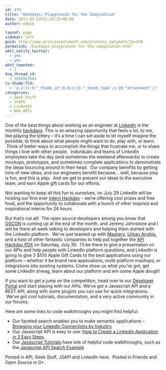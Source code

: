 ```yaml
---
id: 478
title: 'Hackdays: Playgrounds for the Imagination'
date: 2011-07-13T21:18:15+00:00
author: admin

layout: page
sidebar: left
guid: http://www.princesspolymath.com/princess_polymath/?p=478
permalink: /hackdays-playgrounds-for-the-imagination.html
aktt_notify_twitter:
  - yes
  - yes
aktt_tweeted:
  - 1
dsq_thread_id:
  - 2044963503
tc-thumb-fld:
  - 'a:2:{s:9:"_thumb_id";b:0;s:11:"_thumb_type";s:10:"attachment";}'
categories:
  - Geek Stuff
  - JSAPI
  - LinkedIn
  - Web APIs
---
```

One of the best things about working as an engineer at [LinkedIn](http://www.linkedin.com/) is the monthly [hackdays](http://blog.linkedin.com/2011/06/09/10-ways-to-make-hackdays-work/). This is an amazing opportunity that feels a lot, to me, like playing the lottery &#8211; it&#8217;s a time I can set aside to let myself imagine the possible, to think about what people might want to do, play with, or learn.  Think of better ways to accomplish the things that frustrate me, or to share things I love with other people.  Individuals and teams of LinkedIn employees take the day (and sometimes the weekend afterwards) to create mockups, prototypes, and sometimes complete applications to demonstrate the ideas bouncing around in their head.  Our company benefits by getting tons of new ideas, and our engineers benefit because&#8230; well, because play is fun, and this is play.  And we get to present our ideas to the executive team, and earn Apple gift cards for our efforts.

Not wanting to keep all this fun to ourselves, on July 29 LinkedIn will be hosting our first ever [Intern Hackday](http://blog.linkedin.com/2011/06/17/linkedin-hackday-challenge/) &#8211; we&#8217;re offering cool prizes and free food, and the opportunity to collaborate with a bunch of other inspired and inspirational interns for 24 hours.

But that&#8217;s not all!  The open source developers among you know that [OSCON](http://www.oscon.com/oscon2011) is coming up at the end of the month, and Jeremy Johnstone and I will be there all week talking to developers and helping them started with the LinkedIn platform.  We&#8217;ve just teamed up with [Mashery](http://www.mashery.com/), [Urban Airship](http://www.urbanairship.com/), and a host of other fantastic companies to help put together the [API Hackday PDX](http://apihackdaypdx.eventbrite.com/) on Saturday, July 30.  I&#8217;ll be there to give a presentation on our APIs and help people with LinkedIn platform questions, and LinkedIn is going to give 3 $100 Apple Gift Cards to the best applications using our platform &#8211; whether it be brand new applications, multi-platform mashups, or integrations into existing systems. Come show us what you&#8217;ve got, get some LinkedIn shwag, learn about our platform and win some Apple dough!

If you want to get a jump on the competition, head over to our [Developer Portal](http://developer.linkedin.com) and start playing with our APIs. We&#8217;ve got a Javascript API and a REST API, along with some plugins you can use for quick integrations.  We&#8217;ve got cool tutorials, documentation, and a very active community in our forums.

Here are some links to code walkthroughs you might find helpful:

  * Our faceted search enables you to make semantic applications &#8211; [Browsing your LinkedIn Connections by Industry](http://www.princesspolymath.com/princess_polymath/?p=404)
  * Our Javascript API is easy to use: [How to Create a LinkedIn Application in 3 Easy Steps](http://www.princesspolymath.com/princess_polymath/?p=347)
  * Our [Javascript Tutorials](http://developer.linkedin.com/documents/tutorials) have lots of helpful code walkthroughs, such as the [Javascript API Search Example](http://developer.linkedinlabs.com/tutorials/jsapi_search/)



Posted in API, Geek Stuff, JSAPI and LinkedIn here.  Posted in Friends and Open Source in G+.